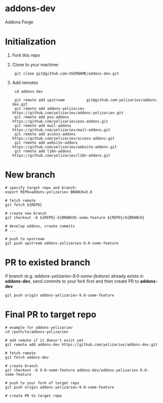 # addons-dev

Addons Forge

# Initialization

1. Fork this repo
2. Clone to your machine:

        git clone git@github.com:USERNAME/addons-dev.git

3. Add remotes

        cd addons-dev

        git remote add upstream          git@github.com:yelizariev/addons-dev.git
        git remote add addons-yelizariev https://github.com/yelizariev/addons-yelizariev.git
        git remote add pos-addons        https://github.com/yelizariev/pos-addons.git
        git remote add mail-addons       https://github.com/yelizariev/mail-addons.git
        git remote add access-addons     https://github.com/yelizariev/access-addons.git
        git remote add website-addons    https://github.com/yelizariev/website-addons.git
        git remote add l10n-addons       https://github.com/yelizariev/l10n-addons.git

# New branch

    # specify target repo and branch:
    export REPO=addons-yelizariev BRANCH=9.0

    # fetch remote
    git fetch ${REPO}

    # create new branch
    git checkout -b ${REPO}-${BRANCH}-some-feature ${REPO}/${BRANCH}

    # develop addons, create commits
    # ...

    # push to upstream
    git push upstream addons-yelizariev-9.0-some-feature

# PR to existed branch

If branch (e.g. *addons-yelizariev-9.0-some-feature*) already exists in **addons-dev**, send commits to your fork first and then create PR to **addons-dev**

    git push origin addons-yelizariev-9.0-some-feature

# Final PR to target repo

    # example for addons-yelizariev
    cd /path/to/addons-yelizariev

    # add remote if it doesn't exist yet
    git remote add addons-dev https://github.com/yelizariev/addons-dev.git

    # fetch remote
    git fetch addons-dev

    # create branch
    git checkout -b 9.0-some-feature addons-dev/addons-yelizariev-9.0-some-feature

    # push to your fork of target repo
    git push origin addons-yelizariev-9.0-some-feature

    # create PR to target repo
